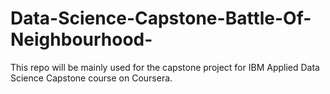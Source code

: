 # Data-Science-Capstone-Battle-Of-Neighbourhood-
This repo will be mainly used for the capstone project for IBM Applied Data Science Capstone course on Coursera. 
